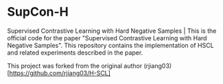 # SupCon-H
Supervised Contrastive Learning with Hard Negative Samples | This is the official code for the paper "Supervised Contrastive Learning with Hard Negative Samples". This repository contains the implementation of HSCL and related experiments described in the paper.

This project was forked from the original author (rjiang03)[https://github.com/rjiang03/H-SCL]
